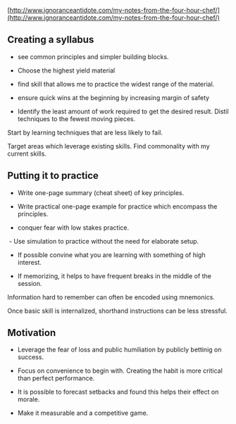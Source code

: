 <!-- Copy and paste the converted output. -->


[http://www.ignoranceantidote.com/my-notes-from-the-four-hour-chef/](http://www.ignoranceantidote.com/my-notes-from-the-four-hour-chef/)


## Creating a syllabus

- see common principles and simpler building blocks.

- Choose the highest yield material

- find skill that allows me to practice the widest range of the material.

- ensure quick wins at the beginning by increasing margin of safety

- Identify the least amount of work required to get the desired result. Distil techniques to the fewest moving pieces.

Start by learning techniques that are less likely to fail.

Target areas which leverage existing skills. Find commonality with my current skills.


##  Putting it to practice

- Write one-page summary (cheat sheet) of key principles.

- Write practical one-page example for practice which encompass the principles.

- conquer fear with low stakes practice.

 - Use simulation to practice without the need for elaborate setup.

- If possible convine what you are learning with something of high interest.

- If memorizing, it helps to have frequent breaks in the middle of the session.

Information hard to remember can often be encoded using mnemonics.

Once basic skill is internalized, shorthand instructions can be less stressful.




## Motivation

- Leverage the fear of loss and public humiliation by publicly bettinig on success.

- Focus on convenience to begin with. Creating the habit is more critical than perfect performance.

- It is possible to forecast setbacks and found this helps their effect on morale.

- Make it measurable and a competitive game.

